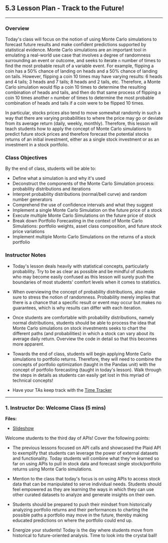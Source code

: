 ## 5.3 Lesson Plan - Track to the Future!

---

### Overview

Today's class will focus on the notion of using Monte Carlo simulations to forecast future results and make confident predictions supported by statistical evidence. Monte Carlo simulations are an important tool in emulating a real-world use case that involves a degree of randomness surrounding an event or outcome, and seeks to iterate `n` number of times to find the most probable result of a variable event. For example, flipping a coin has a 50% chance of landing on heads and a 50% chance of landing on tails. However, flipping a coin 10 times may have varying results: 6 heads and 4 tails; 3 heads and 7 tails; 8 heads and 2 tails, etc. Therefore, a Monte Carlo simulation would flip a coin 10 times to determine the resulting combination of heads and tails, and then do that same process of flipping a coin 10 times another `n` number of times to determine the most probable combination of heads and tails if a coin were to be flipped 10 times. 

In particular, stocks prices also tend to move somewhat randomly in such a way that there are varying probabilities to where the price may go or deviate from its average return (daily, weekly, monthly). Therefore, this lesson will teach students how to apply the concept of Monte Carlo simulations to predict future stock prices and therefore forecast the potential stocks returns of an initial investment, either as a single stock investment or as an investment in a stock portfolio.  

### Class Objectives

By the end of class, students will be able to:

* Define what a simulation is and why it's used				
* Deconstruct the components of the Monte Carlo Simulation process: probability distributions and iterations				
* Interpret probability distributions (normal/bell curve) and random number generators				
* Comprehend the use of confidence intervals and what they suggest				
* Implement a single Monte Carlo Simulation on the future price of a stock				
* Execute multiple Monte Carlo Simulations on the future price of stock				
* Break down Portfolio Forecasting in the context of Monte Carlo Simulations: portfolio weights, asset class composition, and future stock price variations				
* Implement multiple Monto Carlo Simulations on the returns of a stock portfolio				

### Instructor Notes

* Today's lesson deals heavily with statistical concepts, particularly probability. Try to be as clear as possible and be mindful of students who may become easily confused as this lesson will surely push the boundaries of most students' comfort levels when it comes to statistics. 

* When overviewing the concept of probability distributions, also make sure to stress the notion of randomness. Probability merely implies that there is a chance that a specific result or event may occur but makes no guarantees, which is why results can differ with each iteration.

* Once students are comfortable with probability distributions, namely normal distributions, students should be able to process the idea that Monte Carlo simulations on stock investments seeks to chart the different paths (and probabilities) in which a stock can vary about its average daily return. Overview the code in detail so that this becomes more apparent.

* Towards the end of class, students will begin applying Monte Carlo simulations to portfolio returns. Therefore, they will need to combine the concepts of portfolio optimization (taught in the Pandas unit) with the concept of portfolio forecasting (taught in today's lesson). Walk through the steps in details as students can easily get lost in this myriad of technical concepts!

* Have your TAs keep track with the [Time Tracker](TimeTracker.xlsx)

---

### 1. Instructor Do: Welcome Class (5 mins)

**Files:**

* [Slideshow](placeholder)

Welcome students to the third day of APIs! Cover the following points:

* The previous lessons focused on API calls and showcased the Plaid API to exemplify that students can leverage the power of external datasets and functionality. Today students will combine what they've learned so far on using APIs to pull in stock data and forecast single stock/portfolio returns using Monte Carlo simulations.

* Mention to the class that today's focus is on using APIs to access stock data that can be manipulated to serve individual needs. Students should feel empowered as they are learning the ways in which they can use other curated datasets to analyze and generate insights on their own.

* Students should be prepared to push their mindset from historically analyzing portfolio returns and their performances to charting the possible paths a portfolio may move in the future, thereby making educated predictions on where the portfolio could end up.  

* Energize your students! Today is the day where students move from historical to future-oriented analysis. Time to look into the crystal ball!
